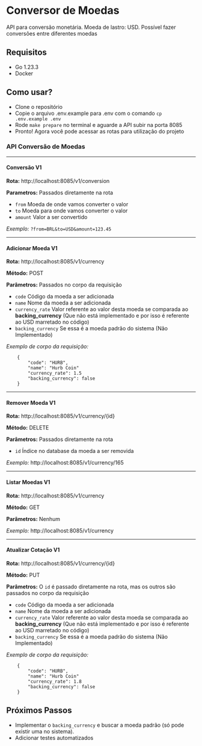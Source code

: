 # Conversor de Moedas

API para conversão monetária. 
Moeda de lastro: USD.
Possível fazer conversões entre diferentes moedas

## Requisitos

- Go 1.23.3
- Docker

## Como usar?

- Clone o repositório
- Copie o arquivo .env.example para .env com o comando ```cp .env.example .env```
- Rode ```make prepare``` no terminal e aguarde a API subir na porta 8085
- Pronto! Agora você pode acessar as rotas para utilização do projeto

### API Conversão de Moedas

---

#### Conversão V1

**Rota:** http://localhost:8085/v1/conversion

**Parametros:** Passados diretamente na rota
* ```from``` Moeda de onde vamos converter o valor
* ```to``` Moeda para onde vamos converter o valor
* ```amount``` Valor a ser convertido

*Exemplo:* ```?from=BRL&to=USD&amount=123.45```

---

#### Adicionar Moeda V1

**Rota:** http://localhost:8085/v1/currency

**Método:** POST

**Parâmetros:** Passados no corpo da requisição

* ```code``` Código da moeda a ser adicionada
* ```name``` Nome da moeda a ser adicionada
* ```currency_rate``` Valor referente ao valor desta moeda se comparada ao **backing_currency** (Que não está implementado e por isso é referente ao USD marretado no código)
* ```backing_currency``` Se essa é a moeda padrão do sistema (Não Implementado)

*Exemplo de corpo da requisição:*

```
    {
        "code": "HURB",
        "name": "Hurb Coin"
        "currency_rate": 1.5
        "backing_currency": false
    }
```

---

#### Remover Moeda V1

**Rota:** http://localhost:8085/v1/currency/{id}

**Método:** DELETE

**Parâmetros:** Passados diretamente na rota

* ```id``` Índice no database da moeda a ser removida

*Exemplo:* http://localhost:8085/v1/currency/165

---

#### Listar Moedas V1

**Rota:** http://localhost:8085/v1/currency

**Método:** GET

**Parâmetros:** Nenhum

*Exemplo:* http://localhost:8085/v1/currency

---

#### Atualizar Cotação V1

**Rota:** http://localhost:8085/v1/currency/{id}

**Método:** PUT

**Parâmetros:** O ```id``` é passado diretamente na rota, mas os outros são passados no corpo da requisição

* ```code``` Código da moeda a ser adicionada
* ```name``` Nome da moeda a ser adicionada
* ```currency_rate``` Valor referente ao valor desta moeda se comparada ao **backing_currency** (Que não está implementado e por isso é referente ao USD marretado no código)
* ```backing_currency``` Se essa é a moeda padrão do sistema (Não Implementado)

*Exemplo de corpo da requisição:*

```
    {
        "code": "HURB",
        "name": "Hurb Coin"
        "currency_rate": 1.8
        "backing_currency": false
    }
```

## Próximos Passos

* Implementar o ```backing_currency``` e buscar a moeda padrão (só pode existir uma no sistema).
* Adicionar testes automatizados